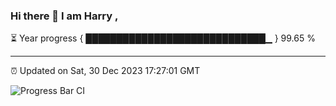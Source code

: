 ### Hi there 👋 I am Harry , 

⏳ Year progress { █████████████████████████████▁ } 99.65 %

---

⏰ Updated on Sat, 30 Dec 2023 17:27:01 GMT

![Progress Bar CI](https://github.com/duykhang68/duykhang68/workflows/Progress%20Bar%20CI/badge.svg)
